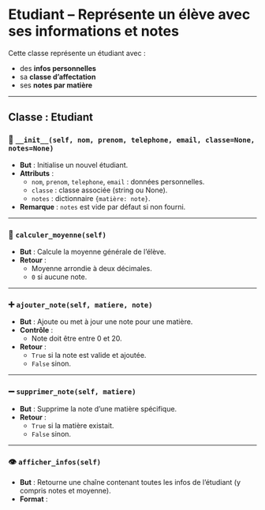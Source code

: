 # Etudiant – Représente un élève avec ses informations et notes

Cette classe représente un étudiant avec :
- des **infos personnelles**
- sa **classe d’affectation**
- ses **notes par matière**

---

## Classe : Etudiant

### 🧱 `__init__(self, nom, prenom, telephone, email, classe=None, notes=None)`
- **But** : Initialise un nouvel étudiant.
- **Attributs** :
  - `nom`, `prenom`, `telephone`, `email` : données personnelles.
  - `classe` : classe associée (string ou None).
  - `notes` : dictionnaire `{matière: note}`.
- **Remarque** : `notes` est vide par défaut si non fourni.

---

### 🧮 `calculer_moyenne(self)`
- **But** : Calcule la moyenne générale de l’élève.
- **Retour** :
  - Moyenne arrondie à deux décimales.
  - `0` si aucune note.

---

### ➕ `ajouter_note(self, matiere, note)`
- **But** : Ajoute ou met à jour une note pour une matière.
- **Contrôle** :
  - Note doit être entre 0 et 20.
- **Retour** :
  - `True` si la note est valide et ajoutée.
  - `False` sinon.

---

### ➖ `supprimer_note(self, matiere)`
- **But** : Supprime la note d’une matière spécifique.
- **Retour** :
  - `True` si la matière existait.
  - `False` sinon.

---

### 👁 `afficher_infos(self)`
- **But** : Retourne une chaîne contenant toutes les infos de l’étudiant (y compris notes et moyenne).
- **Format** :
